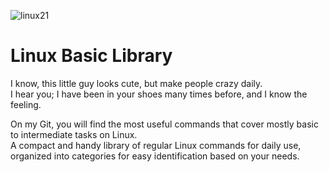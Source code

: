 
![linux21](https://github.com/user-attachments/assets/c95f5291-819b-4183-ae6e-155f340efcc5)

# Linux Basic Library
I know, this little guy looks cute, but make people crazy daily.<br>
I hear you; I have been in your shoes many times before, and I know the feeling. 

On my Git, you will find the most useful commands that cover mostly basic to intermediate tasks on Linux.<br> 
A compact and handy library of regular Linux commands for daily use, organized into categories for easy identification based on your needs.
